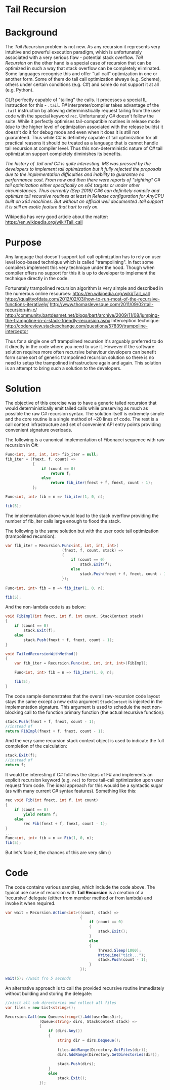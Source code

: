# Tail Recursion

# Background 
The _Tail Recursion_ problem is not new. As any recursion it represents very intuitive and powerful execution paradigm, which is unfortunately associated with a very serious flaw - potential stack overflow. _Tail Recursion_ on the other hand is a special case of recursion that can be optimized in such a way that stack overflow can be completely eliminated. Some languages recognise this and offer "tail call" optimization in one or another form. Some of them do tail call optimization always (e.g.  Scheme), others under certain conditions (e.g. C#) and some do not support it at all (e.g. Python).

CLR perfectly capable of "tailing" the calls. It processes a special IL instruction for this - `.tail`. F# interpreter/compiler takes advantage of the `.tail` instruction by allowing deterministically request tailing from the user code with the special keyword `rec`. Unfortunately C# doesn't follow the suite. While it perfectly optimises tail-compatible routines in release mode (due to the higher level of optimization associated with the release builds) it doesn't do it for debug mode and even when it does it is still not guaranteed. Thus while C# is definitely capable of tail optimization for all practical reasons it should be treated as a language that is cannot handle tail recursion at compiler level. Thus this non-deterministic nature of C# tail optimization support completely diminishes its benefits.

_The history of .tail and C# is quite interesting. MS was pressed by the developers to implement tail optimization but it fully rejected the proposals due to the implementation difficulties and inability to guarantee no performance cost. From now and then there were reports of "sighting" C# tail optimization either specifically on x64 targets or under other circumstances. Thus currently (Sep 2016) C#6 can definitely compile and optimize tail recursive routines at least in Release configuration for AnyCPU built on x64 machines. But without an official well documented .tail support it is still an exotic feature that hart to rely on._ 

Wikipedia has very good article about the matter: https://en.wikipedia.org/wiki/Tail_call

# Purpose
Any language that doesn't support tail-call optimization has to rely on user level loop-based technique which is called "trampolining". In fact some compilers implement this very technique under the hood. Though when compiler offers no support for this it is up to developer to implement the technique directly in the code.

Fortunately trampolined recursion algorithm is very simple and described in the numerous online resources:
https://en.wikipedia.org/wiki/Tail_call
https://qualityofdata.com/2012/02/03/how-to-run-most-of-the-recursive-functions-iteratively/
http://www.thomaslevesque.com/2011/09/02/tail-recursion-in-c/
http://community.bartdesmet.net/blogs/bart/archive/2009/11/08/jumping-the-trampoline-in-c-stack-friendly-recursion.aspx
Interception technique: http://codereview.stackexchange.com/questions/57839/trampoline-interceptor

Thus for a single one off trampolined recursion it's arguably preferred to do it directly in the code where you need to use it. However if the software solution requires more often recursive behaviour developers can benefit form some sort of generic trampolined recursion solution so there is no need to setup the trampolined infrastructure again and again. This solution is an attempt to bring such a solution to the developers. 
 
# Solution 
The objective of this exercise was to have a generic tailed recursion that would deterministically emit tailed calls while preserving as much as possible the raw C# recursion syntax. The solution itself is extremely simple and the core routine is a single method of ~20 lines of code. The rest is a call context infrastructure and set of convenient API entry points providing convenient signature overloads.

The following is a canonical implementation of Fibonacci sequence with raw recursion in C#:

```C#
Func<int, int, int, int> fib_iter = null;
fib_iter = (fnext, f, count) =>
            {
                if (count == 0)
                    return f;
                else
                    return fib_iter(fnext + f, fnext, count - 1);
            };

Func<int, int> fib = n => fib_iter(1, 0, n);

fib(5);
```
The implementation above would lead to the stack overflow providing the number of fib_iter calls large enough to flood the stack.

The following is the same solution but with the user code tail optimization (trampolined recursion):
```C#
var fib_iter = Recursion.Func<int, int, int, int>(
                         (fnext, f, count, stack) =>
                         {
                             if (count == 0)
                                 stack.Exit(f);
                             else
                                 stack.Push(fnext + f, fnext, count - 1);
                         });
                         
Func<int, int> fib = n => fib_iter(1, 0, n);

fib(5);
``` 
And the non-lambda code is as below:
```C#
void FibImpl(int fnext, int f, int count, StackContext stack)
{
    if (count == 0)
        stack.Exit(f);
    else
        stack.Push(fnext + f, fnext, count - 1);
}

void TailedRecursionWithMethod()
{
    var fib_iter = Recursion.Func<int, int, int, int>(FibImpl);

    Func<int, int> fib = n => fib_iter(1, 0, n);

    fib(5);
}
```
The code sample demonstrates that the overall raw-recursion code layout stays the same except a new extra argument `StackContext` is injected in the implementation signature. This argument is used to schedule the next non-blocking call to the function primary function (the actual recursive function):
```C#
stack.Push(fnext + f, fnext, count - 1);
//instead of 
return FibImpl(fnext + f, fnext, count - 1);
```
And the very same recursion stack context object is used to indicate the full completion of the calculation:
```C#
stack.Exit(f);
//instead of 
return f;
```
It would be interesting if C# follows the steps of F# and implements an explicit recursion keyword (e.g. `rec`) to force tail-call optimization upon user request from code. The ideal approach for this wouold be a syntactic sugar (as with many current C# syntax features). Something like this:
```C#
rec void Fib(int fnext, int f, int count)
{
    if (count == 0)
        yield return f;
    else
        rec Fib(fnext + f, fnext, count - 1);
}
...
Func<int, int> fib = n => Fib(1, 0, n);
fib(5);
```
But let's face it, the chances of this are very slim :) 

# Code

The code contains various samples, which include the code above. The typical use case of recursion with __Tail Recursion__ is a creation of a 'recursive' delegate (either from member method or from lambda) and invoke it when required.
```C#
var wait = Recursion.Action<int>((count, stack) =>
                                 {
                                     if (count == 0)
                                     {
                                         stack.Exit();
                                     }
                                     else
                                     {
                                         Thread.Sleep(1000);
                                         WriteLine("tick...");
                                         stack.Push(count - 1);
                                     }
                                 });

wait(5); //wait fro 5 seconds
```
An alternative approach is to call the provided recursive routine immediately without building and storing the delegate:
```C#
//visit all sub directories and collect all files
var files = new List<string>();

Recursion.Call(new Queue<string>().Add(userDocsDir),
               (Queue<string> dirs, StackContext stack) =>
               {
                   if (dirs.Any())
                   {
                       string dir = dirs.Dequeue();
         
                       files.AddRange(Directory.GetFiles(dir));
                       dirs.AddRange(Directory.GetDirectories(dir));
         
                       stack.Push(dirs);
                   }
                   else
                       stack.Exit();
               });
```